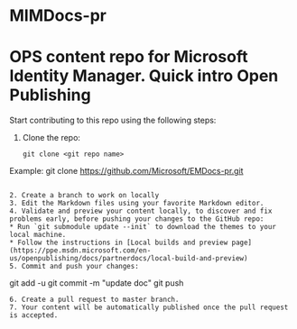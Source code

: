 # MIMDocs-pr
OPS content repo for Microsoft Identity Manager.
Quick intro Open Publishing   
======================================
Start contributing to this repo using the following steps:

1. Clone the repo:
   ```
   git clone <git repo name>
Example:
   git clone https://github.com/Microsoft/EMDocs-pr.git
   ```

2. Create a branch to work on locally
3. Edit the Markdown files using your favorite Markdown editor.
4. Validate and preview your content locally, to discover and fix problems early, before pushing your changes to the GitHub repo:
   * Run `git submodule update --init` to download the themes to your local machine.
   * Follow the instructions in [Local builds and preview page](https://ppe.msdn.microsoft.com/en-us/openpublishing/docs/partnerdocs/local-build-and-preview)
5. Commit and push your changes:
   ```
   git add -u
   git commit -m "update doc"
   git push
   ```
6. Create a pull request to master branch.
7. Your content will be automatically published once the pull request is accepted.

